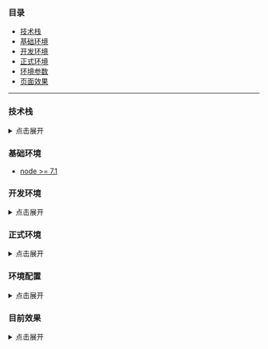 ### 目录
  - [技术栈](#技术栈)
  - [基础环境](#基础环境)
  - [开发环境](#开发环境)
  - [正式环境](#正式环境)
  - [环境参数](#环境配置)
  - [页面效果](#目前效果)
  

---

### 技术栈
<details>
  <summary>点击展开</summary>
  
  - react全家桶
    - react
    - redux
    - react-redux
    - react-router-dom
    - redux-saga
  - antd
  - typescript
  - eslint
</details>

### 基础环境

- [node >= 7.1](https://github.com/GoogleChromeLabs/preload-webpack-plugin/issues/45#issuecomment-352523780)

### 开发环境
<details>
  <summary>点击展开</summary>
  
  ```shell
  git clone git@github.com:xiaohesong/react-by-webpack4.git
  cp example.env.development .env.development 
  npm i && npm start
  ```
</details>

### 正式环境

<details>
  <summary>点击展开</summary>
  
  
  ```shell
  npm run build && npm run pro
  ```
</details>

### 环境配置
<details>
  <summary>点击展开</summary>
  
  支持配置环境变量

  `.env`,`.env.development`, `.env.development.local`, `.env.production`, `.env.production.local`.

  环境变量是以`XHS`开头.

  `.env.development`
  ```file
  XHS_NMAE='xiaohesong'
  XHS_ID='xhs'
  ```

  `app.js`
  ```js
  ...
  console.log(process.env.XHS_NAME) //xiaohesong
  ...
  ```

  > 如不想以`XHS`开头，可以在config/env下修改`NAMESPACE`.

  目前使用到的优化有按需加载，webpack hash缓存.
</details>


### 目前效果

<details>
  <summary>点击展开</summary>
  
  > 注册页面

  ![](https://github.com/xiaohesong/TIL/blob/master/assets/front-end/imgs/react-by-webpack4/register.jpeg)

  > 登陆页面

  ![](https://github.com/xiaohesong/TIL/blob/master/assets/front-end/imgs/react-by-webpack4/login.jpeg)

  > 播放页面

  ![](https://github.com/xiaohesong/TIL/blob/master/assets/front-end/imgs/react-by-webpack4/home.jpeg)


</details>
